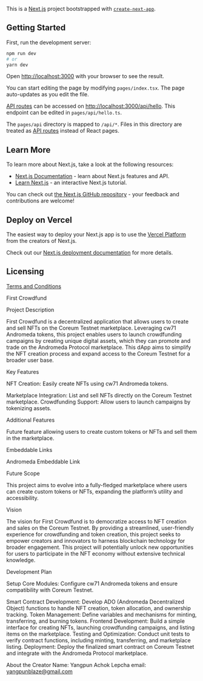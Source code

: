 This is a [Next.js](https://nextjs.org/) project bootstrapped with [`create-next-app`](https://github.com/vercel/next.js/tree/canary/packages/create-next-app).

## Getting Started

First, run the development server:

```bash
npm run dev
# or
yarn dev
```

Open [http://localhost:3000](http://localhost:3000) with your browser to see the result.

You can start editing the page by modifying `pages/index.tsx`. The page auto-updates as you edit the file.

[API routes](https://nextjs.org/docs/api-routes/introduction) can be accessed on [http://localhost:3000/api/hello](http://localhost:3000/api/hello). This endpoint can be edited in `pages/api/hello.ts`.

The `pages/api` directory is mapped to `/api/*`. Files in this directory are treated as [API routes](https://nextjs.org/docs/api-routes/introduction) instead of React pages.

## Learn More

To learn more about Next.js, take a look at the following resources:

- [Next.js Documentation](https://nextjs.org/docs) - learn about Next.js features and API.
- [Learn Next.js](https://nextjs.org/learn) - an interactive Next.js tutorial.

You can check out [the Next.js GitHub repository](https://github.com/vercel/next.js/) - your feedback and contributions are welcome!

## Deploy on Vercel

The easiest way to deploy your Next.js app is to use the [Vercel Platform](https://vercel.com/new?utm_medium=default-template&filter=next.js&utm_source=create-next-app&utm_campaign=create-next-app-readme) from the creators of Next.js.

Check out our [Next.js deployment documentation](https://nextjs.org/docs/deployment) for more details.

## Licensing

[Terms and Conditions](https://github.com/andromedaprotocol/andromeda-core/blob/development/LICENSE/LICENSE.md)



First Crowdfund

Project Description

First Crowdfund is a decentralized application that allows users to create and sell NFTs on the Coreum Testnet marketplace. Leveraging cw71 Andromeda tokens, this project enables users to launch crowdfunding campaigns by creating unique digital assets, which they can promote and trade on the Andromeda Protocol marketplace. This dApp aims to simplify the NFT creation process and expand access to the Coreum Testnet for a broader user base.

Key Features

NFT Creation: Easily create NFTs using cw71 Andromeda tokens.

Marketplace Integration: List and sell NFTs directly on the Coreum Testnet marketplace.
Crowdfunding Support: Allow users to launch campaigns by tokenizing assets.

Additional Features

Future feature allowing users to create custom tokens or NFTs and sell them in the marketplace.

Embeddable Links

Andromeda Embeddable Link

Future Scope

This project aims to evolve into a fully-fledged marketplace where users can create custom tokens or NFTs, expanding the platform’s utility and accessibility.

Vision

The vision for First Crowdfund is to democratize access to NFT creation and sales on the Coreum Testnet. By providing a streamlined, user-friendly experience for crowdfunding and token creation, this project seeks to empower creators and innovators to harness blockchain technology for broader engagement. This project will potentially unlock new opportunities for users to participate in the NFT economy without extensive technical knowledge.

Development Plan

Setup Core Modules: Configure cw71 Andromeda tokens and ensure compatibility with Coreum Testnet.

Smart Contract Development: Develop ADO (Andromeda Decentralized Object) functions to handle NFT creation, token allocation, and ownership tracking.
Token Management: Define variables and mechanisms for minting, transferring, and burning tokens.
Frontend Development: Build a simple interface for creating NFTs, launching crowdfunding campaigns, and listing items on the marketplace.
Testing and Optimization: Conduct unit tests to verify contract functions, including minting, transferring, and marketplace listing.
Deployment: Deploy the finalized smart contract on Coreum Testnet and integrate with the Andromeda Protocol marketplace.

About the Creator
Name: Yangpun Achok Lepcha
email: yangpunblaze@gmail.com